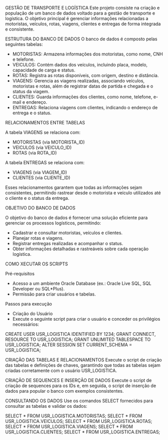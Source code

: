 GESTÃO DE TRANSPORTE E LOGÍSTICA
Este projeto consiste na criação e população de um banco de dados voltado para a gestão de transporte e logística. O objetivo principal é gerenciar informações relacionadas a motoristas, veículos, rotas, viagens, clientes e entregas de forma integrada e consistente.

ESTRUTURA DO BANCO DE DADOS
O banco de dados é composto pelas seguintes tabelas:

- MOTORISTAS: Armazena informações dos motoristas, como nome, CNH e telefone.
- VEICULOS: Contém dados dos veículos, incluindo placa, modelo, capacidade de carga e status.
- ROTAS: Registra as rotas disponíveis, com origem, destino e distância.
- VIAGENS: Gerencia as viagens realizadas, associando veículos, motoristas e rotas, além de registrar datas de partida e chegada e o status da viagem.
- CLIENTES: Guarda informações dos clientes, como nome, telefone, e-mail e endereço.
- ENTREGAS: Relaciona viagens com clientes, indicando o endereço de entrega e o status.


RELACIONAMENTOS ENTRE TABELAS

A tabela VIAGENS se relaciona com:
- MOTORISTAS (via MOTORISTA_ID)
- VEICULOS (via VEICULO_ID)
- ROTAS (via ROTA_ID)

A tabela ENTREGAS se relaciona com:
- VIAGENS (via VIAGEM_ID)
- CLIENTES (via CLIENTE_ID)

Esses relacionamentos garantem que todas as informações sejam consistentes, permitindo rastrear desde o motorista e veículo utilizados até o cliente e o status da entrega.

OBJETIVO DO BANCO DE DADOS

O objetivo do banco de dados é fornecer uma solução eficiente para gerenciar os processos logísticos, permitindo:

- Cadastrar e consultar motoristas, veículos e clientes.
- Planejar rotas e viagens.
- Registrar entregas realizadas e acompanhar o status.
- Obter informações detalhadas e rastreáveis sobre cada operação logística.


COMO XECUTAR OS SCRIPTS

Pré-requisitos

- Acesso a um ambiente Oracle Database (ex.: Oracle Live SQL, SQL Developer ou SQL*Plus).
- Permissão para criar usuários e tabelas.

Passos para execução

- Criação do Usuário
- Execute o seguinte script para criar o usuário e conceder os privilégios necessários:

CREATE USER USR_LOGISTICA IDENTIFIED BY 1234;
GRANT CONNECT, RESOURCE TO USR_LOGISTICA;
GRANT UNLIMITED TABLESPACE TO USR_LOGISTICA;
ALTER SESSION SET CURRENT_SCHEMA = USR_LOGISTICA;


CRIAÇÃO DAS TABELAS E RELACIONAMENTOS
Execute o script de criação das tabelas e definições de chaves, garantindo que todas as tabelas sejam criadas corretamente com o usuário USR_LOGISTICA.

CRIAÇÃO DE SEQUENCES E INSERÇÃO DE DADOS
Execute o script de criação de sequences para os IDs e, em seguida, o script de inserção de dados para popular o banco com exemplos consistentes.

CONSULTANDO OS DADOS
Use os comandos SELECT fornecidos para consultar as tabelas e validar os dados:

SELECT * FROM USR_LOGISTICA.MOTORISTAS;
SELECT * FROM USR_LOGISTICA.VEICULOS;
SELECT * FROM USR_LOGISTICA.ROTAS;
SELECT * FROM USR_LOGISTICA.VIAGENS;
SELECT * FROM USR_LOGISTICA.CLIENTES;
SELECT * FROM USR_LOGISTICA.ENTREGAS;
